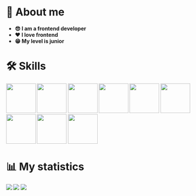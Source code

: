 <h1>📄 About me</h1>
<ul>
  <li><b>😎 I am a frontend developer</b></li>
  <li><b>❤️ I love frontend</bi></li>
  <li><b>😁 My level is junior</b></li>
</ul>
<div>
  <h1>🛠 Skills</h1>
  <img src="https://cdn.jsdelivr.net/gh/devicons/devicon@latest/icons/html5/html5-original-wordmark.svg" width='80' height='80' />
  <img src="https://cdn.jsdelivr.net/gh/devicons/devicon@latest/icons/css3/css3-original-wordmark.svg" width='80' height='80' />
  <img src="https://cdn.jsdelivr.net/gh/devicons/devicon@latest/icons/javascript/javascript-original.svg" width='80' height='80' />
  <img src="https://cdn.jsdelivr.net/gh/devicons/devicon@latest/icons/git/git-original.svg" width='80' height='80' />
  <img src="https://cdn.jsdelivr.net/gh/devicons/devicon@latest/icons/react/react-original-wordmark.svg" width='80' height='80' />
  <img src="https://cdn.jsdelivr.net/gh/devicons/devicon@latest/icons/reactrouter/reactrouter-original-wordmark.svg" width='80' height='80' />
  <img src="https://cdn.jsdelivr.net/gh/devicons/devicon@latest/icons/typescript/typescript-original.svg" width='80' height='80' />
  <img src="https://cdn.jsdelivr.net/gh/devicons/devicon@latest/icons/linux/linux-original.svg" width='80' height='80'  />
  <img src="https://cdn.jsdelivr.net/gh/devicons/devicon@latest/icons/redux/redux-original.svg" width='80' height='80'  />
</div>
<div>
  <h1>📊 My statistics</h1>
  <img src='http://github-profile-summary-cards.vercel.app/api/cards/profile-details?username=JubobaAlex&theme=dark' />
  <img src='http://github-profile-summary-cards.vercel.app/api/cards/repos-per-language?username=JubobaAlex&theme=dark' />
  <img src='http://github-profile-summary-cards.vercel.app/api/cards/stats?username=JubobaAlex&theme=dark' />
</div>
